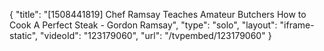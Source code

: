 {
    "title": "[1508441819] Chef Ramsay Teaches Amateur Butchers How to Cook A Perfect Steak - Gordon Ramsay",
    "type": "solo",
    "layout": "iframe-static",
    "videoId": "123179060",
    "url": "\/tvpembed\/123179060"
}